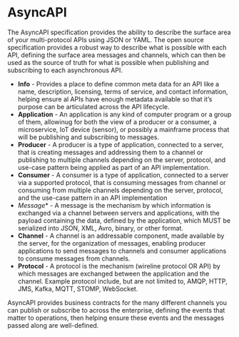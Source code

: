 # AsyncAPI
The AsyncAPI specification provides the ability to describe the surface area of your multi-protocol APIs using JSON or YAML. The open source specification provides a robust way to describe what is possible with each API, defining the surface area messages and channels, which can then be used as the source of truth for what is possible when publishing and subscribing to each asynchronous API.

- **Info** - Provides a place to define common meta data for an API like a name, description, licensing, terms of service, and contact information, helping ensure al APIs have enough metadata available so that it’s purpose can be articulated across the API lifecycle.
- **Application** - An application is any kind of computer program or a group of them, allowinug for both the view of a producer or a consumer, a microservice, IoT device (sensor), or possibly a mainframe process that will be publishing and subscribing to messages.
- **Producer** - A producer is a type of application, connected to a server, that is creating messages and addressing them to a channel or publishing to multiple channels depending on the server, protocol, and use-case pattern being applied as part of an API implementation.
- **Consumer** - A consumer is a type of application, connected to a server via a supported protocol, that is consuming messages from channel or consuming from multiple channels depending on the server, protocol, and the use-case pattern in an API implementation
- *Message** - A message is the mechanism by which information is exchanged via a channel between servers and applications, with the payload containing the data, defined by the application, which MUST be serialized into JSON, XML, Avro, binary, or other format.
- **Channel** - A channel is an addressable component, made available by the server, for the organization of messages, enabling producer applications to send messages to channels and consumer applications to consume messages from channels.
- **Protocol** - A protocol is the mechanism (wireline protocol OR API) by which messages are exchanged between the application and the channel. Example protocol include, but are not limited to, AMQP, HTTP, JMS, Kafka, MQTT, STOMP, WebSocket.

AsyncAPI provides business contracts for the many different channels you can publish or subscribe to across the enterprise, defining the events that matter to operations, then helping ensure these events and the messages passed along are well-defined.
